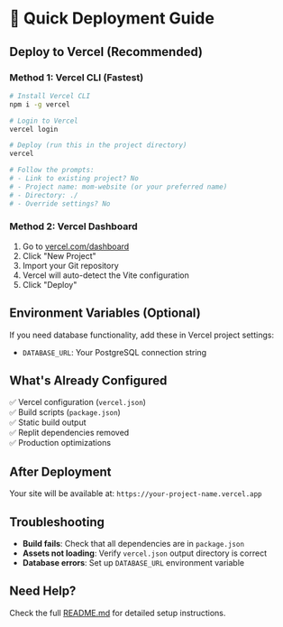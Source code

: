 # 🚀 Quick Deployment Guide

## Deploy to Vercel (Recommended)

### Method 1: Vercel CLI (Fastest)
```bash
# Install Vercel CLI
npm i -g vercel

# Login to Vercel
vercel login

# Deploy (run this in the project directory)
vercel

# Follow the prompts:
# - Link to existing project? No
# - Project name: mom-website (or your preferred name)
# - Directory: ./
# - Override settings? No
```

### Method 2: Vercel Dashboard
1. Go to [vercel.com/dashboard](https://vercel.com/dashboard)
2. Click "New Project"
3. Import your Git repository
4. Vercel will auto-detect the Vite configuration
5. Click "Deploy"

## Environment Variables (Optional)

If you need database functionality, add these in Vercel project settings:

- `DATABASE_URL`: Your PostgreSQL connection string

## What's Already Configured

✅ Vercel configuration (`vercel.json`)  
✅ Build scripts (`package.json`)  
✅ Static build output  
✅ Replit dependencies removed  
✅ Production optimizations  

## After Deployment

Your site will be available at: `https://your-project-name.vercel.app`

## Troubleshooting

- **Build fails**: Check that all dependencies are in `package.json`
- **Assets not loading**: Verify `vercel.json` output directory is correct
- **Database errors**: Set up `DATABASE_URL` environment variable

## Need Help?

Check the full [README.md](./README.md) for detailed setup instructions.

